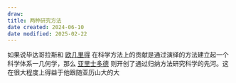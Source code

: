 ```yaml
---
draw:
title: 两种研究方法
date created: 2024-06-10
date modified: 2025-02-22
---
```


如果说毕达哥拉斯和 [欧几里得](欧几里得.md) 在科学方法上的贡献是通过演绎的方法建立起一个科学体系一几何学，那么 [亚里士多德](亚里士多德.md) 则开创了通过归纳方法研究科学的先河。这在很大程度上得益于他跟随亚历山大的大

<!-- more -->

